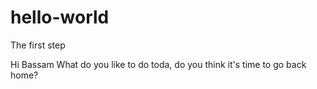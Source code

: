 # hello-world
The first step

Hi Bassam
What do you like to do toda, do you think it's time to go back home?
